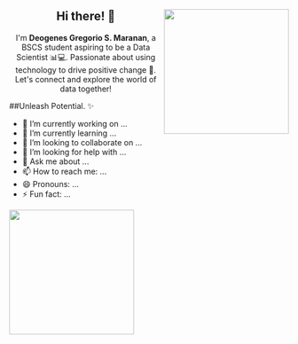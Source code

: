 <div align="center">
  <img align="right" src="https://lanyard-profile-readme.vercel.app/api/814415398665453600?borderRadius=8px&hideDiscrim=true" height="225px">
  <h2>Hi there! 👋</h2>
  <p>I'm <strong>Deogenes Gregorio S. Maranan</strong>, a BSCS student aspiring to be a Data Scientist 📊💻. Passionate about using technology to drive positive change 🚀. Let's connect and explore the world of data together!</p>
</div>

##Unleash Potential. ✨

- 🔭 I’m currently working on ...
- 🌱 I’m currently learning ...
- 👯 I’m looking to collaborate on ...
- 🤔 I’m looking for help with ...
- 💬 Ask me about ...
- 📫 How to reach me: ...
- 😄 Pronouns: ...
- ⚡ Fun fact: ...

<img align="center" src="https://github-readme-stats.vercel.app/api?username=DeogenesMaranan&show_icons=true&theme=onedark" height="225px"></img>



<!--
**DeogenesMaranan/DeogenesMaranan** is a ✨ _special_ ✨ repository because its `README.md` (this file) appears on your GitHub profile.

Here are some ideas to get you started:

- 🔭 I’m currently working on ...
- 🌱 I’m currently learning ...
- 👯 I’m looking to collaborate on ...
- 🤔 I’m looking for help with ...
- 💬 Ask me about ...
- 📫 How to reach me: ...
- 😄 Pronouns: ...
- ⚡ Fun fact: ...
-->
